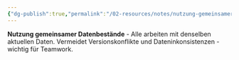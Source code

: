 ```yaml
---
{"dg-publish":true,"permalink":"/02-resources/notes/nutzung-gemeinsamer-datenbestaende/","tags":["informatik/netzwerk/daten","organisation/effizienz"],"noteIcon":"","updated":"2025-09-10T16:35:30.000+02:00"}
---
```



**Nutzung gemeinsamer Datenbestände** - Alle arbeiten mit denselben aktuellen Daten.
Vermeidet Versionskonflikte und Dateninkonsistenzen - wichtig für Teamwork.